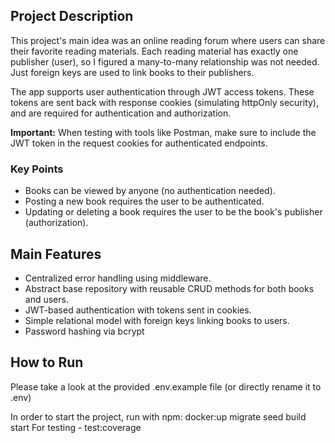 ## Project Description

This project's main idea was an online reading forum where users can share their favorite reading materials. Each reading material has exactly one publisher (user), so I figured a many-to-many relationship was not needed. Just foreign keys are used to link books to their publishers.

The app supports user authentication through JWT access tokens. These tokens are sent back with response cookies (simulating httpOnly security), and are required for authentication and authorization.

**Important:** When testing with tools like Postman, make sure to include the JWT token in the request cookies for authenticated endpoints.

### Key Points

- Books can be viewed by anyone (no authentication needed).
- Posting a new book requires the user to be authenticated.
- Updating or deleting a book requires the user to be the book's publisher (authorization).

## Main Features

- Centralized error handling using middleware.
- Abstract base repository with reusable CRUD methods for both books and users.
- JWT-based authentication with tokens sent in cookies.
- Simple relational model with foreign keys linking books to users.
- Password hashing via bcrypt

## How to Run

Please take a look at the provided .env.example file (or directly rename it to .env)

In order to start the project, run with npm:
docker:up
migrate
seed
build
start
For testing - test:coverage
